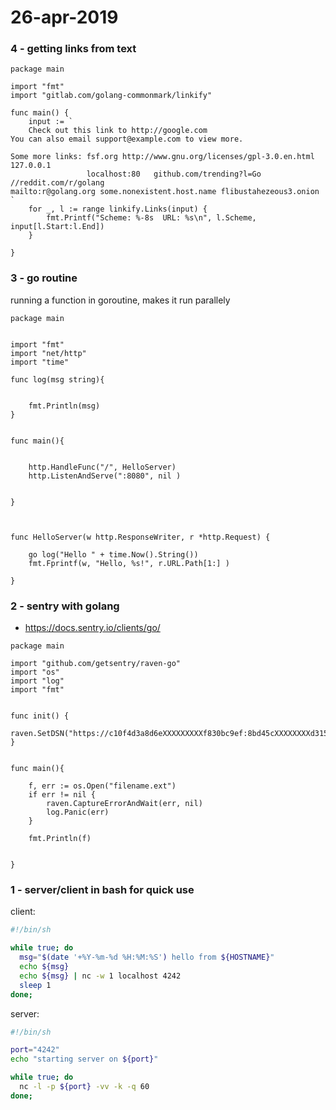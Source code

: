 # 26-apr-2019

### 4 - getting links from text

```golang
package main

import "fmt"
import "gitlab.com/golang-commonmark/linkify"

func main() {
	input := `
	Check out this link to http://google.com
You can also email support@example.com to view more.

Some more links: fsf.org http://www.gnu.org/licenses/gpl-3.0.en.html 127.0.0.1
                 localhost:80	github.com/trending?l=Go	//reddit.com/r/golang
mailto:r@golang.org some.nonexistent.host.name flibustahezeous3.onion
`
	for _, l := range linkify.Links(input) {
		fmt.Printf("Scheme: %-8s  URL: %s\n", l.Scheme, input[l.Start:l.End])
	}

}
```

### 3 - go routine

running a function in goroutine, makes it run parallely

```golang
package main


import "fmt"
import "net/http"
import "time"

func log(msg string){


    fmt.Println(msg)
}


func main(){


    http.HandleFunc("/", HelloServer)
    http.ListenAndServe(":8080", nil )


}



func HelloServer(w http.ResponseWriter, r *http.Request) {

    go log("Hello " + time.Now().String())
    fmt.Fprintf(w, "Hello, %s!", r.URL.Path[1:] )

}
```

### 2 - sentry with golang

- https://docs.sentry.io/clients/go/ 

```golang
package main

import "github.com/getsentry/raven-go"
import "os"
import "log"
import "fmt"


func init() {
    raven.SetDSN("https://c10f4d3a8d6eXXXXXXXXXf830bc9ef:8bd45cXXXXXXXXd3154db8f6a2b@sentry.io/000000")
}


func main(){
    
    f, err := os.Open("filename.ext")
    if err != nil {
        raven.CaptureErrorAndWait(err, nil)
        log.Panic(err)
    }

    fmt.Println(f)


}
```

### 1 - server/client in bash for quick use


client:
```bash
#!/bin/sh

while true; do
  msg="$(date '+%Y-%m-%d %H:%M:%S') hello from ${HOSTNAME}"
  echo ${msg}
  echo ${msg} | nc -w 1 localhost 4242
  sleep 1
done;
```


server:
```bash
#!/bin/sh

port="4242"
echo "starting server on ${port}"

while true; do 
  nc -l -p ${port} -vv -k -q 60
done;
```
